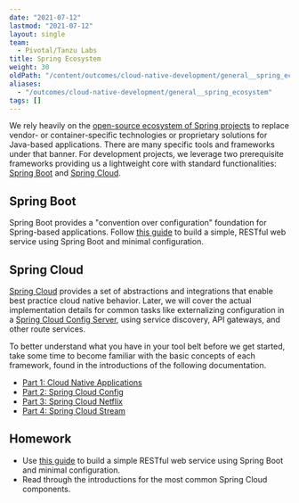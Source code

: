 ```yaml
---
date: "2021-07-12"
lastmod: "2021-07-12"
layout: single
team:
  - Pivotal/Tanzu Labs
title: Spring Ecosystem
weight: 30
oldPath: "/content/outcomes/cloud-native-development/general__spring_ecosystem.md"
aliases:
  - "/outcomes/cloud-native-development/general__spring_ecosystem"
tags: []
---
```


We rely heavily on the [open-source ecosystem of Spring projects](https://spring.io/) to replace vendor- or container-specific technologies or proprietary solutions for Java-based applications. There are many specific tools and frameworks under that banner. For development projects, we leverage two prerequisite frameworks providing us a lightweight core with standard functionalities: [Spring Boot](https://spring.io/projects/spring-boot) and [Spring Cloud](http://projects.spring.io/spring-cloud/).

## Spring Boot

Spring Boot provides a "convention over configuration" foundation for Spring-based applications. Follow [this guide](https://spring.io/guides/gs/spring-boot/) to build a simple, RESTful web service using Spring Boot and minimal configuration.

## Spring Cloud

[Spring Cloud](http://projects.spring.io/spring-cloud/) provides a set of abstractions and integrations that enable best practice cloud native behavior. Later, we will cover the actual implementation details for common tasks like externalizing configuration in a [Spring Cloud Config Server](https://cloud.spring.io/spring-cloud-config/reference/html/#_spring_cloud_config_server), using service discovery, API gateways, and other route services.

To better understand what you have in your tool belt before we get started, take some time to become familiar with the basic concepts of each framework, found in the introductions of the following documentation.

- [Part 1: Cloud Native Applications](https://cloud.spring.io/spring-cloud-static/spring-cloud.html#_cloud_native_applications)
- [Part 2: Spring Cloud Config](https://cloud.spring.io/spring-cloud-static/spring-cloud.html#_spring_cloud_config)
- [Part 3: Spring Cloud Netflix](https://cloud.spring.io/spring-cloud-static/spring-cloud.html#_spring_cloud_netflix)
- [Part 4: Spring Cloud Stream](https://cloud.spring.io/spring-cloud-static/spring-cloud.html#_spring_cloud_stream)

## Homework

- Use [this guide](https://spring.io/guides/gs/spring-boot/) to build a simple RESTful web service using Spring Boot and minimal configuration.
- Read through the introductions for the most common Spring Cloud components.
